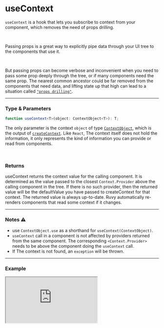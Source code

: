 # useContext

`useContext` is a hook that lets you subscribe to context from your component, which removes the need of props drilling.

<br/>

Passing props is a great way to explicitly pipe data through your UI tree to the components that use it.

<br/>

But passing props can become verbose and inconvenient when you need to pass some prop deeply through the tree, or if many components need the same prop. The nearest common ancestor could be far removed from the components that need data, and lifting state up that high can lead to a situation called [`"props drilling"`](https://react.dev/learn/passing-data-deeply-with-context#the-problem-with-passing-props).

<hr/>

### Type & Parameters

```ts
function useContext<T>(object: ContextObject<T>): T;
```

The only parameter is the context `object` of type [`ContextObject`](/docs/types#contextobject), which is the output of [`createContext`](/docs/api/createContext). Like `React`, The context itself does not hold the information, it only represents the kind of information you can provide or read from components.

<br/>

### Returns

useContext returns the context value for the calling component. It is determined as the value passed to the closest `Context.Provider` above the calling component in the tree. If there is no such provider, then the returned value will be the defaultValue you have passed to createContext for that context. The returned value is always up-to-date. Ruvy automatically re-renders components that read some context if it changes.

<hr/>

### Notes ⚠️

- use `ContextObject.use` as a shorthand for `useContext(ContextObject)`.
- `useContext` call in a component is not affected by providers returned from the same component. The corresponding `<Context.Provider>` needs to be above the component doing the `useContext` call.
- If The context is not found, an `exception` will be thrown.

<hr/>

### Example

<iframe src="https://stackblitz.com/edit/ruvy-jewpid?embed=1&file=src%2FCount.tsx&hideExplorer=1&hideNavigation=1" class="stackblitz"></iframe>
